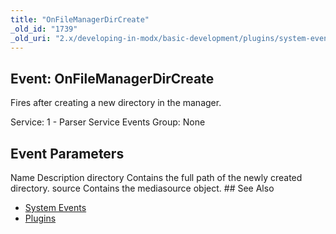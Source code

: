 ```yaml
---
title: "OnFileManagerDirCreate"
_old_id: "1739"
_old_uri: "2.x/developing-in-modx/basic-development/plugins/system-events/onfilemanagerdircreate"
---
```


## Event: OnFileManagerDirCreate

 Fires after creating a new directory in the manager.

 Service: 1 - Parser Service Events 
 Group: None

## Event Parameters

  Name   Description   directory   Contains the full path of the newly created directory.   source   Contains the mediasource object. ## See Also

- [System Events](developing-in-modx/basic-development/plugins/system-events)
- [Plugins](developing-in-modx/basic-development/plugins)